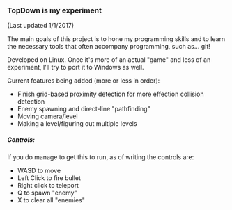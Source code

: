 ### TopDown is my experiment
(Last updated 1/1/2017)

The main goals of this project is to hone my programming skills and to learn the necessary tools that often accompany programming, such as... git!

Developed on Linux.  Once it's more of an actual "game" and less of an experiment, I'll try to port it to Windows as well.

Current features being added (more or less in order):
- Finish grid-based proximity detection for more effection collision detection 
- Enemy spawning and direct-line "pathfinding"
- Moving camera/level
- Making a level/figuring out multiple levels

##### Controls:
If you do manage to get this to run, as of writing the controls are:
- WASD to move
- Left Click to fire bullet
- Right click to teleport
- Q to spawn "enemy"
- X to clear all "enemies"